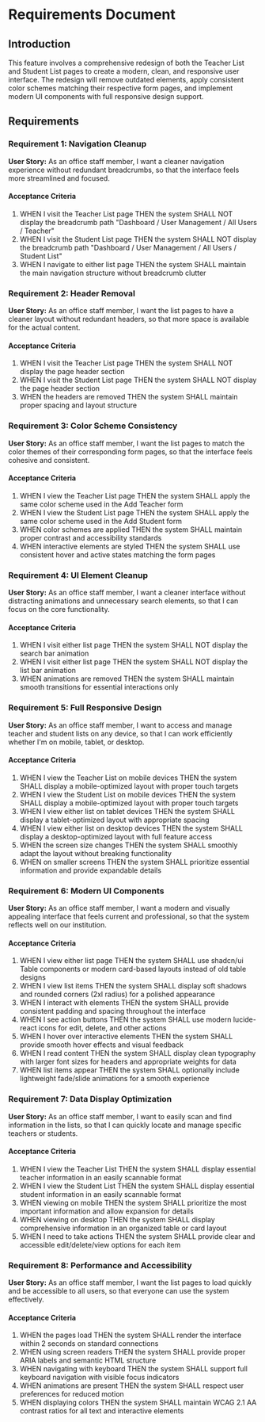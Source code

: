 # Requirements Document

## Introduction

This feature involves a comprehensive redesign of both the Teacher List and Student List pages to create a modern, clean, and responsive user interface. The redesign will remove outdated elements, apply consistent color schemes matching their respective form pages, and implement modern UI components with full responsive design support.

## Requirements

### Requirement 1: Navigation Cleanup

**User Story:** As an office staff member, I want a cleaner navigation experience without redundant breadcrumbs, so that the interface feels more streamlined and focused.

#### Acceptance Criteria

1. WHEN I visit the Teacher List page THEN the system SHALL NOT display the breadcrumb path "Dashboard / User Management / All Users / Teacher"
2. WHEN I visit the Student List page THEN the system SHALL NOT display the breadcrumb path "Dashboard / User Management / All Users / Student List"
3. WHEN I navigate to either list page THEN the system SHALL maintain the main navigation structure without breadcrumb clutter

### Requirement 2: Header Removal

**User Story:** As an office staff member, I want the list pages to have a cleaner layout without redundant headers, so that more space is available for the actual content.

#### Acceptance Criteria

1. WHEN I visit the Teacher List page THEN the system SHALL NOT display the page header section
2. WHEN I visit the Student List page THEN the system SHALL NOT display the page header section
3. WHEN the headers are removed THEN the system SHALL maintain proper spacing and layout structure

### Requirement 3: Color Scheme Consistency

**User Story:** As an office staff member, I want the list pages to match the color themes of their corresponding form pages, so that the interface feels cohesive and consistent.

#### Acceptance Criteria

1. WHEN I view the Teacher List page THEN the system SHALL apply the same color scheme used in the Add Teacher form
2. WHEN I view the Student List page THEN the system SHALL apply the same color scheme used in the Add Student form
3. WHEN color schemes are applied THEN the system SHALL maintain proper contrast and accessibility standards
4. WHEN interactive elements are styled THEN the system SHALL use consistent hover and active states matching the form pages

### Requirement 4: UI Element Cleanup

**User Story:** As an office staff member, I want a cleaner interface without distracting animations and unnecessary search elements, so that I can focus on the core functionality.

#### Acceptance Criteria

1. WHEN I visit either list page THEN the system SHALL NOT display the search bar animation
2. WHEN I visit either list page THEN the system SHALL NOT display the list bar animation
3. WHEN animations are removed THEN the system SHALL maintain smooth transitions for essential interactions only

### Requirement 5: Full Responsive Design

**User Story:** As an office staff member, I want to access and manage teacher and student lists on any device, so that I can work efficiently whether I'm on mobile, tablet, or desktop.

#### Acceptance Criteria

1. WHEN I view the Teacher List on mobile devices THEN the system SHALL display a mobile-optimized layout with proper touch targets
2. WHEN I view the Student List on mobile devices THEN the system SHALL display a mobile-optimized layout with proper touch targets
3. WHEN I view either list on tablet devices THEN the system SHALL display a tablet-optimized layout with appropriate spacing
4. WHEN I view either list on desktop devices THEN the system SHALL display a desktop-optimized layout with full feature access
5. WHEN the screen size changes THEN the system SHALL smoothly adapt the layout without breaking functionality
6. WHEN on smaller screens THEN the system SHALL prioritize essential information and provide expandable details

### Requirement 6: Modern UI Components

**User Story:** As an office staff member, I want a modern and visually appealing interface that feels current and professional, so that the system reflects well on our institution.

#### Acceptance Criteria

1. WHEN I view either list page THEN the system SHALL use shadcn/ui Table components or modern card-based layouts instead of old table designs
2. WHEN I view list items THEN the system SHALL display soft shadows and rounded corners (2xl radius) for a polished appearance
3. WHEN I interact with elements THEN the system SHALL provide consistent padding and spacing throughout the interface
4. WHEN I see action buttons THEN the system SHALL use modern lucide-react icons for edit, delete, and other actions
5. WHEN I hover over interactive elements THEN the system SHALL provide smooth hover effects and visual feedback
6. WHEN I read content THEN the system SHALL display clean typography with larger font sizes for headers and appropriate weights for data
7. WHEN list items appear THEN the system SHALL optionally include lightweight fade/slide animations for a smooth experience

### Requirement 7: Data Display Optimization

**User Story:** As an office staff member, I want to easily scan and find information in the lists, so that I can quickly locate and manage specific teachers or students.

#### Acceptance Criteria

1. WHEN I view the Teacher List THEN the system SHALL display essential teacher information in an easily scannable format
2. WHEN I view the Student List THEN the system SHALL display essential student information in an easily scannable format
3. WHEN viewing on mobile THEN the system SHALL prioritize the most important information and allow expansion for details
4. WHEN viewing on desktop THEN the system SHALL display comprehensive information in an organized table or card layout
5. WHEN I need to take actions THEN the system SHALL provide clear and accessible edit/delete/view options for each item

### Requirement 8: Performance and Accessibility

**User Story:** As an office staff member, I want the list pages to load quickly and be accessible to all users, so that everyone can use the system effectively.

#### Acceptance Criteria

1. WHEN the pages load THEN the system SHALL render the interface within 2 seconds on standard connections
2. WHEN using screen readers THEN the system SHALL provide proper ARIA labels and semantic HTML structure
3. WHEN navigating with keyboard THEN the system SHALL support full keyboard navigation with visible focus indicators
4. WHEN animations are present THEN the system SHALL respect user preferences for reduced motion
5. WHEN displaying colors THEN the system SHALL maintain WCAG 2.1 AA contrast ratios for all text and interactive elements